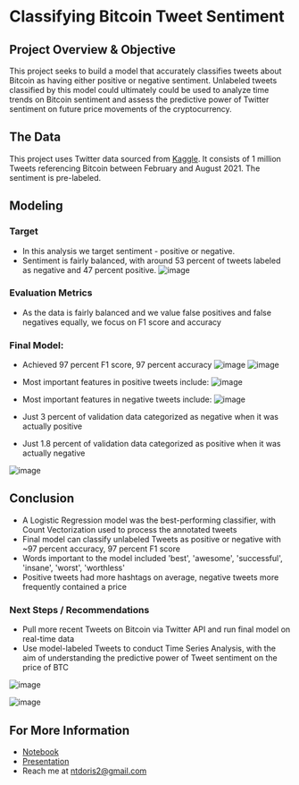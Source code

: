 # Classifying Bitcoin Tweet Sentiment

## Project Overview & Objective

This project seeks to build a model that accurately classifies tweets about Bitcoin as having either positive or negative sentiment. Unlabeled tweets classified by this model could ultimately could be used to analyze time trends on Bitcoin sentiment and assess the predictive power of Twitter sentiment on future price movements of the cryptocurrency.

## The Data

This project uses Twitter data sourced from [Kaggle](https://www.kaggle.com/datasets/gautamchettiar/bitcoin-sentiment-analysis-twitter-data?resource=download). It consists of 1 million Tweets referencing Bitcoin between February and August 2021. The sentiment is pre-labeled.

## Modeling

### Target

* In this analysis we target sentiment - positive or negative.
* Sentiment is fairly balanced, with around 53 percent of tweets labeled as negative and 47 percent positive.
![image](https://github.com/ntdoris/dsc-project-4/blob/main/images/tweet_distribution.png)

### Evaluation Metrics

* As the data is fairly balanced and we value false positives and false negatives equally, we focus on F1 score and accuracy

### Final Model: 

* Achieved 97 percent F1 score, 97 percent accuracy
![image](https://github.com/ntdoris/dsc-project-4/blob/main/images/model_f1_comp.png)
![image](https://github.com/ntdoris/dsc-project-4/blob/main/images/model_ac_comp.png)

* Most important features in positive tweets include:
![image](https://github.com/ntdoris/dsc-project-4/blob/main/images/feat_importance_pos20.png)

* Most important features in negative tweets include:
![image](https://github.com/ntdoris/dsc-project-4/blob/main/images/feat_importance_neg20.png)

* Just 3 percent of validation data categorized as negative when it was actually positive
* Just 1.8 percent of validation data categorized as positive when it was actually negative

![image](https://github.com/ntdoris/dsc-project-4/blob/main/images/final_confusion_matrix_normalized.png)

## Conclusion

* A Logistic Regression model was the best-performing classifier, with Count Vectorization used to process the annotated tweets
* Final model can classify unlabeled Tweets as positive or negative with ~97 percent accuracy, 97 percent F1 score
* Words important to the model included 'best', 'awesome', 'successful', 'insane', 'worst', 'worthless'
* Positive tweets had more hashtags on average, negative tweets more frequently contained a price


### Next Steps / Recommendations

* Pull more recent Tweets on Bitcoin via Twitter API and run final model on real-time data
* Use model-labeled Tweets to conduct Time Series Analysis, with the aim of understanding the predictive power of Tweet sentiment on the price of BTC

![image](https://github.com/ntdoris/dsc-project-4/blob/main/images/tweet_sentiment_vs_bitcoin_px.png)

![image](https://github.com/ntdoris/dsc-project-4/blob/main/images/tweet_volume_vs_bitcoin_px.png)

## For More Information

* [Notebook](https://github.com/ntdoris/dsc-project-4/blob/main/project4.ipynb)
* [Presentation](https://github.com/ntdoris/dsc-project-4/blob/main/presentation.pdf)
* Reach me at ntdoris2@gmail.com

